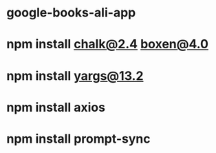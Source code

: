 # google-books-ali-app

# npm install chalk@2.4 boxen@4.0
# npm install yargs@13.2
# npm install axios
# npm install prompt-sync